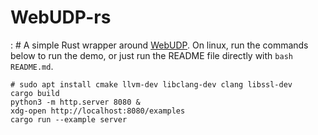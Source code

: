 # WebUDP-rs

: # A simple Rust wrapper around [WebUDP](https://github.com/seemk/WebUDP). On linux, run the commands below to run the demo, or just run the README file directly with `bash README.md`.

````
# sudo apt install cmake llvm-dev libclang-dev clang libssl-dev
cargo build
python3 -m http.server 8080 &
xdg-open http://localhost:8080/examples
cargo run --example server
````